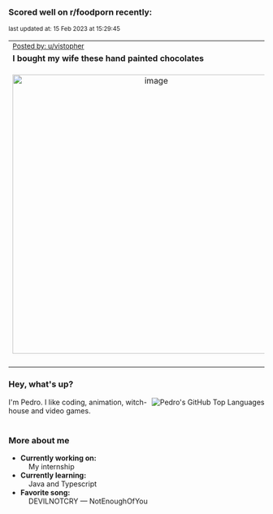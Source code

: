 ### Scored well on r/foodporn recently:

<p align="left"><sub>last updated at: 15 Feb 2023 at 15:29:45</sub></p>

|   |
| --- |
| <sub>[Posted by: u/vistopher][source]</sub> |
| **I bought my wife these hand painted chocolates** | 
|<p align="center"> <img alt="image" src="https://i.redd.it/peztzxjcm8ia1.jpg" width="550" /> </p>|
|   |

### Hey, what's up?
<img align="right" alt="Pedro's GitHub Top Languages" src="https://github-readme-stats.vercel.app/api/top-langs/?username=PedrosUsername&exclude_repo=HW2&layout=compact" />

I'm Pedro. I like coding, animation, witch-house and video games.<br><br>

### More about me
- **Currently working on:**  
&nbsp;&nbsp;&nbsp;&nbsp;My internship
- **Currently learning:**  
&nbsp;&nbsp;&nbsp;&nbsp;Java and Typescript
- **Favorite song:**  
&nbsp;&nbsp;&nbsp;&nbsp;DEVILNOTCRY — NotEnoughOfYou<br><br>

  



  
  
  
[linkedin]: https://linkedin.com/in/pedro-h-r-gomes-8a487b14a/
[gmail]: mailto:pilique11@gmail.com
[source]: https://reddit.com/r/FoodPorn/comments/112j9a6/i_bought_my_wife_these_hand_painted_chocolates/
[redditAPI]: https://www.reddit.com/dev/api/